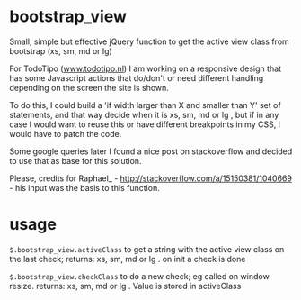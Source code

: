 bootstrap_view
==============

Small, simple but effective jQuery function to get the active view class from bootstrap (xs, sm, md or lg)

For TodoTipo (www.todotipo.nl) I am working on a responsive design that has some Javascript actions that do/don't or need different handling depending on the screen the site is shown.

To do this, I could build a 'if width larger than X and smaller than Y' set of statements, and that way decide when it is xs, sm, md or lg , but if in any case I would want to reuse this or have different breakpoints in my CSS, I would have to patch the code.

Some google queries later I found a nice post on stackoverflow and decided to use that as base for this solution.

Please, credits for Raphael_ - http://stackoverflow.com/a/15150381/1040669 - his input was the basis to this function.

usage
=====
```$.bootstrap_view.activeClass``` to get a string with the active view class on the last check; returns: xs, sm, md or lg . on init a check is done

```$.bootstrap_view.checkClass``` to do a new check; eg called on window resize. returns: xs, sm, md or lg . Value is stored in activeClass

